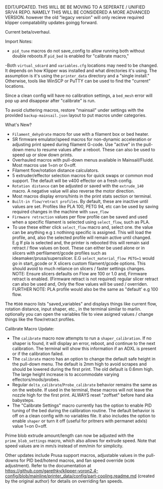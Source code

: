 EDIT/UPDATED. THIS WILL BE BE MOVING TO A SEPERATE / UNIFIED SR/V4 REPO. NAMELY THIS WILL BE CONSIDERED A MORE ADVANCED VERSION. however the old "legacy version" will only recieve required klipper compatability updates goingg forward. 

Current beta/overhaul. 


Import Notes:
- `pid_tune` macros do not save_config to allow running both without double reboots.If `pid_bed` is enabled for "calibrate macro," 

-Both `virtual_sdcard` and `variables.cfg` locations may need to be changed. It depends on how Klipper was installed and what directories it's using. The assumption is it's using the `printer_data` directory and a "single install." Otherwise, tools like WinSCP or PuTTY can be used to find the "current" locations.

Since a clean config will have no calibration settings, a `bed_mesh` error will pop up and disappear after "calibrate" is run. 

To avoid cluttering macros, restore "mainsail" under settings with the provided `backup-mainsail.json` layout to put macros under categories.

What's New?
- `Filament_dehydrate` macro for use with a filament box or bed heater.
- SR firmware emulator/speed macros for non-dynamic acceleration or adjusting print speed during filament G-code. Use "active" in the pull-down menu to resume values after a reboot. These can also be used to speed up or slow down prints.
- Overhauled macros with pull-down menus available in Mainsail/Fluidd. Most macros use 1=on or 0=off.
- Filament flow/rotation distance calculators.
- 5 extruder/effector selection macros for quick swaps or common mod support. The default will be v400 effector on a fresh config.
- `Rotation distance` can be adjusted or saved with the `extrude_140` macro. A negative value will also reverse the motor direction.
- Most macros display errors/hints in the print stats section or terminal.
- `Built-in flow/retract profiles`. By default, these are inactive until values are set. Profiles like PLA 100, PETG 94, etc can be used by saving required changes in the machine with `save_flow` 
- `Firmware retraction` values per flow profile can be saved and used when a specific filament is selected using `select_flow`, such as PLA.
- To use these either click `select_flow` macro and, select one. the value can be anything e.g `1` nothinng specific is assigned. This will load the profile, and, also the selected profile will remain active until changed. 
E.g If pla is selected and, the printer is rebooted this will remain said retract / flow values on boot. These can either be used alone or in slicers with perfilament/gcode profiles such as ideamaker/prusa/supersslicer.
E.G  `select_material_flow PETG=1` would go in start_gcode or X slicers custom filament/gcode options. This should avoid to much reliance on slicers / faster settings changes. NOTE: Ensure slicers defaults on Flow are 100 or 1.0 and, Firmware retract is enabled. (Firmware retract is not required)
regular slicer retract can also be used and, Only the flow values will be used / overriden. FURTHER NOTE: PLA profile would also be the same as "default'  e.g 100 flow.  

The `M500` macro lists "saved_variables" and displays things like current flow, rotation distance, input shaper, etc., in the terminal similar to marlin.
optionally you can open the variables file to view asigned values / change things like the flow/retract profiles.  

Calibrate Macro Update:
- The `calibrate` macro now attempts to run a `shaper_calibration`. If no shaper is found, it will display an error, reboot, and continue to the next calibration. The terminal will show this information if an ADXL is present or if the calibration failed.
- The `calibrate` macro has an option to change the default safe height in the pull-down menu. The default is 2mm high to avoid scrapes and should be lowered during the first print. The old default is 0.6mm high. The large height increase is to accommodate varying effectors/mods/probes.
- Regular `delta_calibrate`/`Probe_calibrate` behavior remains the same as on the website. If used in the terminal, these macros will not leave the nozzle high for the first print. ALWAYS reset "zoffset" before hand aka babysteps. 
- The "Calibrate Settings" macro currently has the option to enable PID tuning of the bed during the calibration routine. The default behavior is off on a clean config with no variables file.
It also includes the option to enable `shaper` or turn it off (useful for pritners with permanet adxls) value 1=on 0=off. 

Prime blob extrude amount/length can now be adjusted with the `prime_blob_settings` macro, which also allows for extrude speed. Note that speed values are in mm/s instead of mm/min for simplicity.

Other updates include Prusa support macros, adjustable values in the pull-downs for PID bed/hotend macros, and fan speed override (`m106` adjustment). Refer to the documentation at https://github.com/garethky/klipper-voron2.4-config/blob/mainline/printer_data/config/part-cooling.readme.md (created by the original author) for details on overriding fan speeds.

